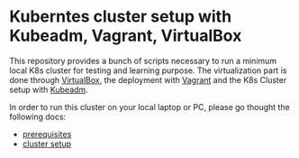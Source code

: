 # Kuberntes cluster setup with Kubeadm, Vagrant, VirtualBox

This repository provides a bunch of scripts necessary to run a minimum local K8s cluster for testing and learning purpose.
The virtualization part is done through [VirtualBox](https://www.virtualbox.org/), the deployment with [Vagrant](https://www.vagrantup.com/) and the K8s Cluster setup with [Kubeadm](https://github.com/kubernetes/kubeadm).

In order to run this cluster on your local laptop or PC, please go thought the following docs:
- [prerequisites](./docs/prerequisites.md)
- [cluster setup](./docs/cluster_setup.md)